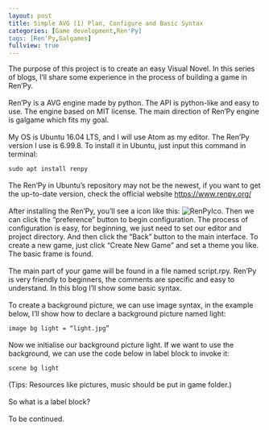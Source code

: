 ```yaml
---
layout: post
title: Simple AVG (1) Plan, Configure and Basic Syntax
categories: [Game development,Ren'Py]
tags: [Ren'Py,Galgames]
fullview: true
---
```


The purpose of this project is to create an easy Visual Novel. In this series of blogs, I’ll share some experience in the process of building a game in Ren’Py.<br><br>
Ren’Py is a AVG engine made by python. The API is python-like and easy to use. The engine based on MIT license. The main direction of Ren’Py engine is galgame which fits my goal.<br><br>
My OS is Ubuntu 16.04 LTS, and I will use Atom as my editor. The Ren’Py version I use is 6.99.8. To install it in Ubuntu, just input this command in terminal:

`sudo apt install renpy`
<br><br>
The Ren’Py in Ubuntu’s repository may not be the newest, if you want to get the up-to-date version, check the official website https://www.renpy.org/
<br><br>
After installing the Ren’Py, you’ll see a icon like this: ![RenPyIco](https://silmoonblog.files.wordpress.com/2016/05/selection_001.jpg?w=700 "Ren'Py Icon"). Then we can click the “preference” button to begin configuration. The process of configuration is easy, for beginning, we just need to set our editor and project directory. And then click the “Back” button to the main interface. To create a new game, just click “Create New Game” and set a theme you like. The basic frame is found.
<br><br>
The main part of your game will be found in a file named script.rpy. Ren’Py is very friendly to beginners, the comments are specific and easy to understand. In this blog I’ll show some basic syntax.
<br><br>
To create a background picture, we can use image syntax, in the example below, I’ll show how to declare a background picture named light:

`image bg light = “light.jpg”`
<br><br>
Now we initialise our background picture light. If we want to use the background, we can use the code below in label block to invoke it:

`scene bg light`
<br><br>
(Tips: Resources like pictures, music should be put in game folder.)
<br><br>
So what is a label block?
<br><br>
To be continued.

